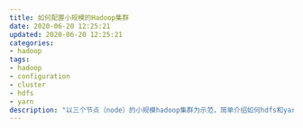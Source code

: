 ```yaml
---
title: 如何配置小规模的Hadoop集群
date: 2020-06-20 12:25:21
updated: 2020-06-20 12:25:21
categories: 
- hadoop
tags: 
- hadoop
- configuration
- cluster
- hdfs
- yarn
description: "以三个节点（node）的小规模hadoop集群为示范，简单介绍如何hdfs和yarn。"
---
```

